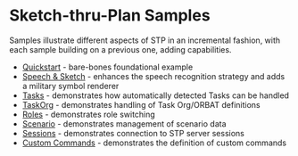 # Sketch-thru-Plan Samples

Samples illustrate different aspects of STP in an incremental fashion, with each sample building on a previous one, adding capabilities. 

* [Quickstart](../quickstart) - bare-bones foundational example
* [Speech & Sketch](gmaps) - enhances the speech recognition strategy and adds a military symbol renderer
* [Tasks](tasks) - demonstrates how automatically detected Tasks can be handled
* [TaskOrg](to) - demonstrates handling of Task Org/ORBAT definitions
* [Roles](roles) - demonstrates role switching
* [Scenario](scenario) - demonstrates management of scenario data
* [Sessions](session) - demonstrates connection to STP server sessions
* [Custom Commands](commands) - demonstrates the definition of custom commands
 